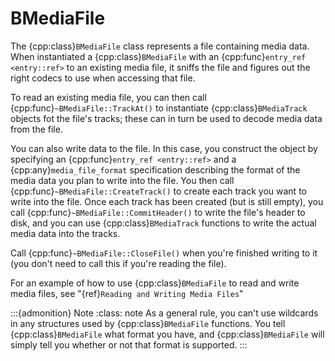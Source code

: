 # BMediaFile

The {cpp:class}`BMediaFile` class represents a file containing media data.
When instantiated a {cpp:class}`BMediaFile` with an {cpp:func}`entry_ref
<entry::ref>` to an existing media file, it sniffs the file and figures out
the right codecs to use when accessing that file.

To read an existing media file, you can then call
{cpp:func}`~BMediaFile::TrackAt()` to instantiate {cpp:class}`BMediaTrack`
objects fot the file's tracks; these can in turn be used to decode media
data from the file.

You can also write data to the file. In this case, you construct the
object by specifying an {cpp:func}`entry_ref <entry::ref>` and a
{cpp:any}`media_file_format` specification describing the format of the
media data you plan to write into the file. You then call
{cpp:func}`~BMediaFile::CreateTrack()` to create each track you want to
write into the file. Once each track has been created (but is still empty),
you call {cpp:func}`~BMediaFile::CommitHeader()` to write the file's header
to disk, and you can use {cpp:class}`BMediaTrack` functions to write the
actual media data into the tracks.

Call {cpp:func}`~BMediaFile::CloseFile()` when you're finished writing to
it (you don't need to call this if you're reading the file).

For an example of how to use {cpp:class}`BMediaFile` to read and write
media files, see "{ref}`Reading and Writing Media Files`"

:::{admonition} Note
:class: note
As a general rule, you can't use wildcards in any structures used by
{cpp:class}`BMediaFile` functions. You tell {cpp:class}`BMediaFile` what
format you have, and {cpp:class}`BMediaFile` will simply tell you whether
or not that format is supported.
:::
